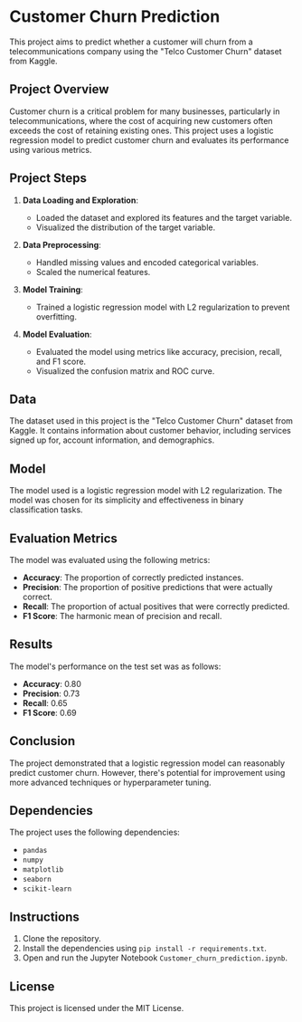 # Customer Churn Prediction

This project aims to predict whether a customer will churn from a telecommunications company using the "Telco Customer Churn" dataset from Kaggle.

## Project Overview

Customer churn is a critical problem for many businesses, particularly in telecommunications, where the cost of acquiring new customers often exceeds the cost of retaining existing ones. This project uses a logistic regression model to predict customer churn and evaluates its performance using various metrics.

## Project Steps

1. **Data Loading and Exploration**:
   - Loaded the dataset and explored its features and the target variable.
   - Visualized the distribution of the target variable.
   
2. **Data Preprocessing**:
   - Handled missing values and encoded categorical variables.
   - Scaled the numerical features.
   
3. **Model Training**:
   - Trained a logistic regression model with L2 regularization to prevent overfitting.
   
4. **Model Evaluation**:
   - Evaluated the model using metrics like accuracy, precision, recall, and F1 score.
   - Visualized the confusion matrix and ROC curve.

## Data

The dataset used in this project is the "Telco Customer Churn" dataset from Kaggle. It contains information about customer behavior, including services signed up for, account information, and demographics.

## Model

The model used is a logistic regression model with L2 regularization. The model was chosen for its simplicity and effectiveness in binary classification tasks.

## Evaluation Metrics

The model was evaluated using the following metrics:

- **Accuracy**: The proportion of correctly predicted instances.
- **Precision**: The proportion of positive predictions that were actually correct.
- **Recall**: The proportion of actual positives that were correctly predicted.
- **F1 Score**: The harmonic mean of precision and recall.

## Results

The model's performance on the test set was as follows:

- **Accuracy**: 0.80
- **Precision**: 0.73
- **Recall**: 0.65
- **F1 Score**: 0.69

## Conclusion

The project demonstrated that a logistic regression model can reasonably predict customer churn. However, there's potential for improvement using more advanced techniques or hyperparameter tuning.

## Dependencies

The project uses the following dependencies:

- `pandas`
- `numpy`
- `matplotlib`
- `seaborn`
- `scikit-learn`

## Instructions

1. Clone the repository.
2. Install the dependencies using `pip install -r requirements.txt`.
3. Open and run the Jupyter Notebook `Customer_churn_prediction.ipynb`.

## License

This project is licensed under the MIT License.
